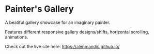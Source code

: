 # Painter's Gallery
A beatiful gallery showcase for an imaginary painter.

Features different responsive gallery designs/shifts, horizontal scrolling, animations.

Check out the live site here: https://alenmandic.github.io/

